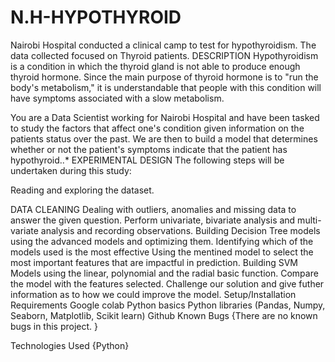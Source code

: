 # N.H-HYPOTHYROID
 Nairobi Hospital conducted a clinical camp to test for hypothyroidism. The data collected focused on Thyroid patients.
DESCRIPTION
Hypothyroidism is a condition in which the thyroid gland is not able to produce enough thyroid hormone. Since the main purpose of thyroid hormone is to "run the body's metabolism," it is understandable that people with this condition will have symptoms associated with a slow metabolism.

You are a Data Scientist working for Nairobi Hospital and have been tasked to study the factors that affect one's condition given information on the patients status over the past. We are then to build a model that determines whether or not the patient's symptoms indicate that the patient has hypothyroid..*
EXPERIMENTAL DESIGN
The following steps will be undertaken during this study:

Reading and exploring the dataset.

DATA CLEANING
Dealing with outliers, anomalies and missing data to answer the given question.
Perform univariate, bivariate analysis and multi-variate analysis and recording observations.
Building Decision Tree models using the advanced models and optimizing them.
Identifying which of the models used is the most effective
Using the mentined model to select the most important features that are impactful in prediction.
Building SVM Models using the linear, polynomial and the radial basic function.
Compare the model with the features selected.
Challenge our solution and give futher information as to how we could improve the model.
Setup/Installation Requirements
Google colab
Python basics
Python libraries (Pandas, Numpy, Seaborn, Matplotlib, Scikit learn)
Github
Known Bugs
{There are no known bugs in this project. }

Technologies Used
{Python}

